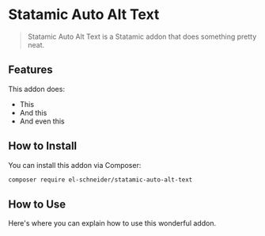 # Statamic Auto Alt Text

> Statamic Auto Alt Text is a Statamic addon that does something pretty neat.

## Features

This addon does:

- This
- And this
- And even this

## How to Install

You can install this addon via Composer:

``` bash
composer require el-schneider/statamic-auto-alt-text
```

## How to Use

Here's where you can explain how to use this wonderful addon.
